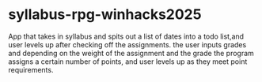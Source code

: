 # syllabus-rpg-winhacks2025
App that takes in syllabus and spits out a list of dates into a todo list,and user levels up after checking off the assignments. the user inputs grades and depending on the weight of the assignment and the grade the program assigns a certain number of points, and user levels up as they meet point requirements.
